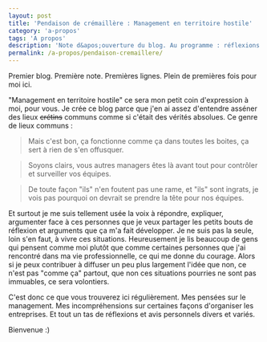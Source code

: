 ```yaml
---
layout: post
title: 'Pendaison de crémaillère : Management en territoire hostile'
category: 'a-propos'
tags: 'A propos'
description: 'Note d&apos;ouverture du blog. Au programme : réflexions sur le management, sur les pratiques des managers et l&apos;organisation du travail. '
permalink: /a-propos/pendaison-cremaillere/
---
```


Premier blog. Première note. Premières lignes. Plein de premières fois pour moi ici.

"Management en territoire hostile" ce sera mon petit coin d'expression à moi, pour vous.
Je crée ce blog parce que j'en ai assez d'entendre asséner des lieux ~~crétins~~ communs comme si c'était des vérités absolues. Ce genre de lieux communs :
> Mais c'est bon, ça fonctionne comme ça dans toutes les boites, ça sert à rien de s'en offusquer.

> Soyons clairs, vous autres managers êtes là avant tout pour contrôler et surveiller vos équipes.

> De toute façon "ils" n'en foutent pas une rame, et "ils" sont ingrats, je vois pas pourquoi on devrait se prendre la tête pour nos équipes.

Et surtout je me suis tellement usée la voix à répondre, expliquer, argumenter face à ces personnes que je veux partager les petits bouts de réflexion et arguments que ça m'a fait développer.
Je ne suis pas la seule, loin s'en faut, à vivre ces situations. Heureusement je lis beaucoup de gens qui pensent comme moi plutôt que comme certaines personnes que j'ai rencontré dans ma vie professionnelle, ce qui me donne du courage. Alors si je peux contribuer à diffuser un peu plus largement l'idée que non, ce n'est pas "comme ça" partout, que non ces situations pourries ne sont pas immuables, ce sera volontiers.

C'est donc ce que vous trouverez ici régulièrement. Mes pensées sur le management. Mes incompréhensions sur certaines façons d'organiser les entreprises. Et tout un tas de réflexions et avis personnels divers et variés.

Bienvenue :)
